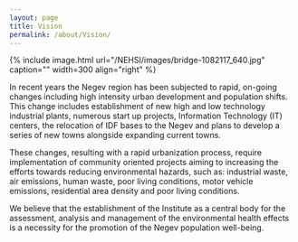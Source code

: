 ```yaml
---
layout: page
title: Vision
permalink: /about/Vision/
---
```


{% include image.html url="/NEHSI/images/bridge-1082117_640.jpg" caption="" width=300 align="right" %}

In
recent years the Negev region has been subjected to rapid, on-going
changes including high intensity urban development and population
shifts. This change includes establishment of new high and low
technology industrial plants, numerous start up projects, Information
Technology (IT) centers, the relocation of IDF bases to the Negev and
plans to develop a series of new towns alongside expanding current
towns. 

These
changes, resulting with a rapid urbanization process, require
implementation of community oriented projects aiming to increasing
the efforts towards reducing environmental hazards, such as:
industrial waste, air emissions, human waste, poor living conditions,
motor vehicle emissions, residential area density and poor living
conditions.


We
believe that the establishment of the Institute as a central body for
the assessment, analysis and management of the environmental health
effects is a necessity for the promotion of the Negev population
well-being.
